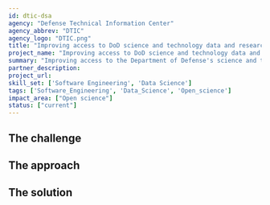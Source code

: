 ```yaml
---
id: dtic-dsa
agency: "Defense Technical Information Center"
agency_abbrev: "DTIC"
agency_logo: "DTIC.png"
title: "Improving access to DoD science and technology data and research"
project_name: "Improving access to DoD science and technology data and research"
summary: "Improving access to the Department of Defense's science and technology data and analytics at the Defense Technical Information Center to rapidly, accurately, and reliably deliver the knowledge needed to create technology developments that will protect and enhance U.S. competitive advantage."
partner_description: 
project_url: 
skill_set: ['Software Engineering', 'Data Science']
tags: ['Software_Engineering', 'Data_Science', 'Open_science']
impact_area: ["Open science"]
status: ["current"]
---
```


## The challenge

## The approach

## The solution  
